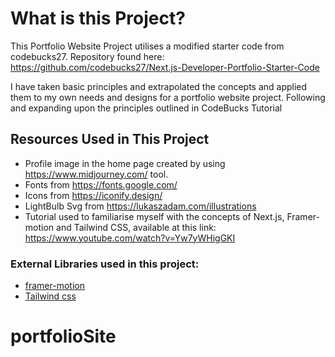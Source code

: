 # What is this Project?

This Portfolio Website Project utilises a modified starter code from codebucks27. Repository found here:
https://github.com/codebucks27/Next.js-Developer-Portfolio-Starter-Code

I have taken basic principles and extrapolated the concepts and applied them to my own needs and designs for a portfolio website project. Following and expanding upon the principles outlined in CodeBucks Tutorial

## Resources Used in This Project

- Profile image in the home page created by using https://www.midjourney.com/ tool.
- Fonts from https://fonts.google.com/ <br />
- Icons from https://iconify.design/ <br />
- LightBulb Svg from https://lukaszadam.com/illustrations <br />
- Tutorial used to familiarise myself with the concepts of Next.js, Framer-motion and Tailwind CSS, available at this link: https://www.youtube.com/watch?v=Yw7yWHigGKI

### External Libraries used in this project:

- [framer-motion](https://www.framer.com/motion/) <br />
- [Tailwind css](https://tailwindcss.com/) <br />
# portfolioSite
